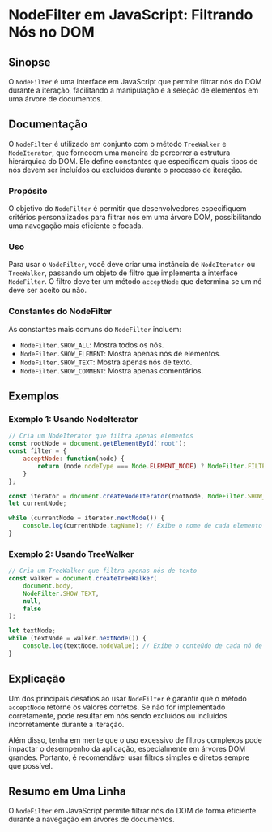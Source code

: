 <!--
Meta Description: # NodeFilter em JavaScript: Filtrando Nós no DOM ## Sinopse O `NodeFilter` é uma interface em JavaScript que permite filtrar nós do DOM durante a iter...
Meta Keywords: nodefilter, que, nós, uma, dom
-->

# NodeFilter em JavaScript: Filtrando Nós no DOM

## Sinopse
O `NodeFilter` é uma interface em JavaScript que permite filtrar nós do DOM durante a iteração, facilitando a manipulação e a seleção de elementos em uma árvore de documentos.

## Documentação
O `NodeFilter` é utilizado em conjunto com o método `TreeWalker` e `NodeIterator`, que fornecem uma maneira de percorrer a estrutura hierárquica do DOM. Ele define constantes que especificam quais tipos de nós devem ser incluídos ou excluídos durante o processo de iteração.

### Propósito
O objetivo do `NodeFilter` é permitir que desenvolvedores especifiquem critérios personalizados para filtrar nós em uma árvore DOM, possibilitando uma navegação mais eficiente e focada.

### Uso
Para usar o `NodeFilter`, você deve criar uma instância de `NodeIterator` ou `TreeWalker`, passando um objeto de filtro que implementa a interface `NodeFilter`. O filtro deve ter um método `acceptNode` que determina se um nó deve ser aceito ou não.

### Constantes do NodeFilter
As constantes mais comuns do `NodeFilter` incluem:
- `NodeFilter.SHOW_ALL`: Mostra todos os nós.
- `NodeFilter.SHOW_ELEMENT`: Mostra apenas nós de elementos.
- `NodeFilter.SHOW_TEXT`: Mostra apenas nós de texto.
- `NodeFilter.SHOW_COMMENT`: Mostra apenas comentários.

## Exemplos

### Exemplo 1: Usando NodeIterator
```javascript
// Cria um NodeIterator que filtra apenas elementos
const rootNode = document.getElementById('root');
const filter = {
    acceptNode: function(node) {
        return (node.nodeType === Node.ELEMENT_NODE) ? NodeFilter.FILTER_ACCEPT : NodeFilter.FILTER_REJECT;
    }
};

const iterator = document.createNodeIterator(rootNode, NodeFilter.SHOW_ALL, filter, false);
let currentNode;

while (currentNode = iterator.nextNode()) {
    console.log(currentNode.tagName); // Exibe o nome de cada elemento
}
```

### Exemplo 2: Usando TreeWalker
```javascript
// Cria um TreeWalker que filtra apenas nós de texto
const walker = document.createTreeWalker(
    document.body,
    NodeFilter.SHOW_TEXT,
    null,
    false
);

let textNode;
while (textNode = walker.nextNode()) {
    console.log(textNode.nodeValue); // Exibe o conteúdo de cada nó de texto
}
```

## Explicação
Um dos principais desafios ao usar `NodeFilter` é garantir que o método `acceptNode` retorne os valores corretos. Se não for implementado corretamente, pode resultar em nós sendo excluídos ou incluídos incorretamente durante a iteração.

Além disso, tenha em mente que o uso excessivo de filtros complexos pode impactar o desempenho da aplicação, especialmente em árvores DOM grandes. Portanto, é recomendável usar filtros simples e diretos sempre que possível.

## Resumo em Uma Linha
O `NodeFilter` em JavaScript permite filtrar nós do DOM de forma eficiente durante a navegação em árvores de documentos.
